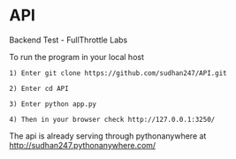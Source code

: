 # API
Backend Test - FullThrottle Labs

To run the program in your local host

    1) Enter git clone https://github.com/sudhan247/API.git
    
    2) Enter cd API
    
    3) Enter python app.py
    
    4) Then in your browser check http://127.0.0.1:3250/
    
The api is already serving through pythonanywhere at http://sudhan247.pythonanywhere.com/

